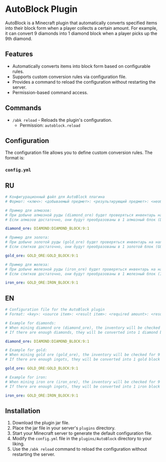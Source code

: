 # AutoBlock Plugin

AutoBlock is a Minecraft plugin that automatically converts specified items into their block form when a player collects a certain amount. For example, it can convert 9 diamonds into 1 diamond block when a player picks up the 9th diamond.

## Features

- Automatically converts items into block form based on configurable rules.
- Supports custom conversion rules via configuration file.
- Provides a command to reload the configuration without restarting the server.
- Permission-based command access.

## Commands

- `/abk reload` - Reloads the plugin's configuration.
    - Permission: `autoblock.reload`

## Configuration

The configuration file allows you to define custom conversion rules. The format is:

### `config.yml`
## RU
```yaml
# Конфигурационный файл для AutoBlock плагина
# Формат: <ключ>: <добываемый предмет>: <результирующий предмет>: <необходимое количество>: <количество результата>

# Пример для алмазов:
# При добыче алмазной руды (diamond_ore) будет проверяться инвентарь на наличие 9 алмазов (DIAMOND).
# Если алмазов достаточно, они будут преобразованы в 1 алмазный блок (DIAMOND_BLOCK).

diamond_ore: DIAMOND:DIAMOND_BLOCK:9:1

# Пример для золота:
# При добыче золотой руды (gold_ore) будет проверяться инвентарь на наличие 9 золотых слитков (GOLD_INGOT).
# Если слитков достаточно, они будут преобразованы в 1 золотой блок (GOLD_BLOCK).

gold_ore: GOLD_ORE:GOLD_BLOCK:9:1

# Пример для железа:
# При добыче железной руды (iron_ore) будет проверяться инвентарь на наличие 9 железных слитков (IRON_INGOT).
# Если слитков достаточно, они будут преобразованы в 1 железный блок (IRON_BLOCK).

iron_ore: GOLD_ORE:IRON_BLOCK:9:1
```
## EN
```yaml
# Configuration file for the AutoBlock plugin
# Format: <key>: <source item>: <result item>: <required amount>: <result amount>

# Example for diamonds:
# When mining diamond ore (diamond_ore), the inventory will be checked for 9 diamonds (DIAMOND).
# If there are enough diamonds, they will be converted into 1 diamond block (DIAMOND_BLOCK).

diamond_ore: DIAMOND:DIAMOND_BLOCK:9:1

# Example for gold:
# When mining gold ore (gold_ore), the inventory will be checked for 9 gold ingots (GOLD_INGOT).
# If there are enough ingots, they will be converted into 1 gold block (GOLD_BLOCK).

gold_ore: GOLD_ORE:GOLD_BLOCK:9:1

# Example for iron:
# When mining iron ore (iron_ore), the inventory will be checked for 9 iron ingots (IRON_INGOT).
# If there are enough ingots, they will be converted into 1 iron block (IRON_BLOCK).

iron_ore: GOLD_ORE:IRON_BLOCK:9:1

```

## Installation

1. Download the plugin jar file.
2. Place the jar file in your server's `plugins` directory.
3. Start your Minecraft server to generate the default configuration file.
4. Modify the `config.yml` file in the `plugins/AutoBlock` directory to your liking.
5. Use the `/abk reload` command to reload the configuration without restarting the server.